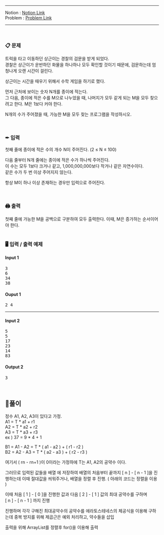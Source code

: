 
***
Notion : [Notion Link](https://west-pineapple-c4d.notion.site/f85b8cb1a0c24e7bb21c9bf62668ef00)  
Problem : [Problem Link](https://www.acmicpc.net/problem/2981)
***

<br/>

### 📋 문제

트럭을 타고 이동하던 상근이는 경찰의 검문을 받게 되었다.  
경찰은 상근이가 운반하던 화물을 하나하나 모두 확인할 것이기 때문에, 검문하는데 엄청나게 오랜 시간이 걸린다.  

상근이는 시간을 때우기 위해서 수학 게임을 하기로 했다.  

먼저 근처에 보이는 숫자 N개를 종이에 적는다.  
그 다음, 종이에 적은 수를 M으로 나누었을 때, 나머지가 모두 같게 되는 M을 모두 찾으려고 한다. M은 1보다 커야 한다.  

N개의 수가 주어졌을 때, 가능한 M을 모두 찾는 프로그램을 작성하시오.  

<br/>

### ✒ 입력

첫째 줄에 종이에 적은 수의 개수 N이 주어진다. (2 ≤ N ≤ 100)  

다음 줄부터 N개 줄에는 종이에 적은 수가 하나씩 주어진다.  
이 수는 모두 1보다 크거나 같고, 1,000,000,000보다 작거나 같은 자연수이다.  
같은 수가 두 번 이상 주어지지 않는다.  

항상 M이 하나 이상 존재하는 경우만 입력으로 주어진다.    

<br/>

### 🖨 출력

첫째 줄에 가능한 M을 공백으로 구분하여 모두 출력한다. 이때, M은 증가하는 순서이어야 한다.  
<br/>

### 🖥 입력 / 출력 예제

#### Input 1
<pre>
3
6
34
38
</pre>
#### Ouput 1
<pre>
2 4
</pre>
***
#### Input 2
<pre>
5
5
17
23
14
83
</pre>
#### Output 2
<pre>
3
</pre>

<br/>

## 🌈풀이

정수 A1, A2, A3이 있다고 가정.  
A1 = T  *  a1 + r1  
A2 = T  *  a2 + r2  
A3 = T  *  a3 + r3  
ex ) 37 = 9 * 4 + 1  

B1 = A1 - A2 = T  *  ( a1 - a2 ) + ( r1 - r2 )  
B2 = A2 - A3 = T  *  ( a2 - a3 ) + ( r2 - r3 )  

여기서 ( rn - rn+1 )이 0이라는 가정하에 T는 A1, A2의 공약수 이다.  

그러므로 입력된 값들을 배열 에 저장하여 배열의 처음부터 끝까지 [ n ] - [ n - 1 ]을 진행하는데 이때 절대값을 씌워주거나, 배열을 정렬 후 진행. ( 아래의 코드는 정렬을 이용 )  

이때 처음 [ 1 ] - [ 0 ]을 진행한 값과 다음 [ 2 ] - [ 1 ] 값의 최대 공약수를 구하며  
[ n ] - [ n - 1 ] 까지 진행  

진행하며 각각 구해진 최대공약수의 공약수를 에라토스테네스의 체공식을 이용해  구하는데 중복 방지를 위해 제곱근은 예외 처리하고, 약수들을 삽입  

출력을 위해 ArrayList를 정렬후 for()을 이용해 출력  

